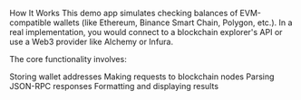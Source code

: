 How It Works
This demo app simulates checking balances of EVM-compatible wallets (like Ethereum, Binance Smart Chain, Polygon, etc.). In a real implementation, you would connect to a blockchain explorer's API or use a Web3 provider like Alchemy or Infura.

The core functionality involves:

Storing wallet addresses
Making requests to blockchain nodes
Parsing JSON-RPC responses
Formatting and displaying results
